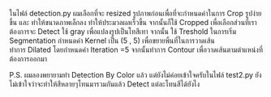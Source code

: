 ในไฟล์ detection.py ผมเลือกที่จะ resized รูปภาพก่อนเพื่อที่จะกำหนดค่าในการ Crop รูปง่ายขึ้น และ ทำให้ขนาดภาพเล็กลง ทำให้ประมวลผลเร็วขึ้น
จากนั้นก็ใช้ Cropped เพื่อเลือกส่วนที่เราต้องการจะ Detect 
ใช้ gray เพื่อแปลงรูปเป็นโทสีเทา จากนั้น ใช้ Treshold ในการเริ่ม Segmentation
กำหนดค่า Kernel เป็น (5 , 5) เพื่อขยายพิ้นที่ในการวาดเส้น  
ทำการ Dilated โดยกำหนดค่า Iteration =5 
จากนั้นทำการ Contour เพื่อวาดเส้นตามตำแหน่งที่ต้องการออกมา

P.S. ผมลองพยายามทำ Detection By Color แล้ว แต่ยังไม่ค่อยเข้าใจครับในไฟล์ test2.py 
ยังไม่เข้าใจว่าจะทำให้สีหลายๆโทนมารวมกันแล้ว Detect แต่ละโทนสีได้ยังไง
